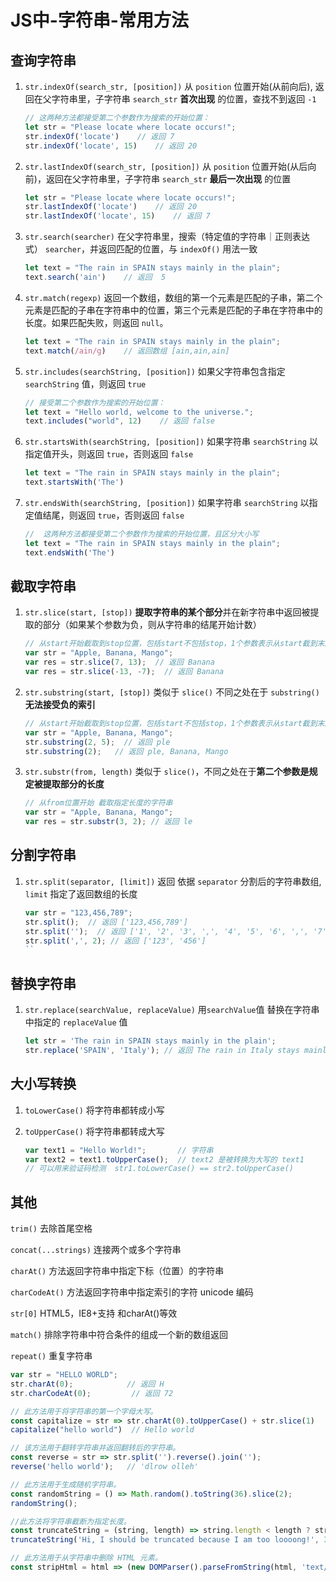 # JS中-字符串-常用方法

## 查询字符串

1. `str.indexOf(search_str, [position])` 从 `position` 位置开始(从前向后), 返回在父字符串里，子字符串 `search_str` **首次出现** 的位置，查找不到返回 `-1`

    ```js
    // 这两种方法都接受第二个参数作为搜索的开始位置：
    let str = "Please locate where locate occurs!";
    str.indexOf('locate')    // 返回 7
    str.indexOf('locate', 15)    // 返回 20
    ```

2. `str.lastIndexOf(search_str, [position])`  从 `position` 位置开始(从后向前)，返回在父字符串里，子字符串 `search_str` **最后一次出现** 的位置

     ```js
    let str = "Please locate where locate occurs!";
    str.lastIndexOf('locate')    // 返回 20
    str.lastIndexOf('locate', 15)    // 返回 7
    ```

3. `str.search(searcher)`  在父字符串里，搜索（特定值的字符串｜正则表达式） `searcher`，并返回匹配的位置，与 `indexOf()` 用法一致

    ```js
    let text = "The rain in SPAIN stays mainly in the plain";
    text.search('ain')    // 返回  5
    ```

4. `str.match(regexp)`  返回一个数组，数组的第一个元素是匹配的子串，第二个元素是匹配的子串在字符串中的位置，第三个元素是匹配的子串在字符串中的长度。如果匹配失败，则返回 `null`。

    ```js
    let text = "The rain in SPAIN stays mainly in the plain";
    text.match(/ain/g)    // 返回数组 [ain,ain,ain]
    ```

5. `str.includes(searchString, [position])` 如果父字符串包含指定 `searchString` 值，则返回 `true`

    ```js
    // 接受第二个参数作为搜索的开始位置：
    let text = "Hello world, welcome to the universe.";
    text.includes("world", 12)    // 返回 false
    ```

6. `str.startsWith(searchString, [position])` 如果字符串 `searchString` 以指定值开头，则返回 `true`，否则返回 `false`

    ```js
    let text = "The rain in SPAIN stays mainly in the plain";
    text.startsWith('The')
    ```

7. `str.endsWith(searchString, [position])` 如果字符串 `searchString` 以指定值结尾，则返回 `true`，否则返回 `false`

    ```js
    //  这两种方法都接受第二个参数作为搜索的开始位置，且区分大小写
    let text = "The rain in SPAIN stays mainly in the plain";
    text.endsWith('The')
    ```

## 截取字符串

1. `str.slice(start, [stop])` **提取字符串的某个部分**并在新字符串中返回被提取的部分（如果某个参数为负，则从字符串的结尾开始计数）

    ```js
    // 从start开始截取到stop位置，包括start不包括stop，1个参数表示从start截到末尾
    var str = "Apple, Banana, Mango";
    var res = str.slice(7, 13);  // 返回 Banana
    var res = str.slice(-13, -7);  // 返回 Banana
    ```

2. `str.substring(start, [stop])` 类似于 `slice()` 不同之处在于 `substring()` **无法接受负的索引**

    ```js
    // 从start开始截取到stop位置，包括start不包括stop，1个参数表示从start截到末尾
    var str = "Apple, Banana, Mango";
    str.substring(2, 5);  // 返回 ple
    str.substring(2);   // 返回 ple, Banana, Mango
    ```

3. `str.substr(from, length)` 类似于 `slice()`，不同之处在于**第二个参数是规定被提取部分的长度**

    ```js
    // 从from位置开始 截取指定长度的字符串
    var str = "Apple, Banana, Mango";
    var res = str.substr(3, 2); // 返回 le
    ```

## 分割字符串

1. `str.split(separator, [limit])` 返回 依据 `separator` 分割后的字符串数组, `limit` 指定了返回数组的长度

    ```js
    var str = "123,456,789"; 
    str.split();  // 返回 ['123,456,789']
    str.split('');  // 返回 ['1', '2', '3', ',', '4', '5', '6', ',', '7', '8', '9']
    str.split(',', 2); // 返回 ['123', '456']
    ``

## 替换字符串

1. `str.replace(searchValue, replaceValue)` 用`searchValue`值 替换在字符串中指定的 `replaceValue` 值

    ```js
    let str = 'The rain in SPAIN stays mainly in the plain';
    str.replace('SPAIN', 'Italy'); // 返回 The rain in Italy stays mainly in the plain
    ```

## 大小写转换

1. `toLowerCase()`  将字符串都转成小写
2. `toUpperCase()`  将字符串都转成大写

    ```js
    var text1 = "Hello World!";       // 字符串
    var text2 = text1.toUpperCase();  // text2 是被转换为大写的 text1
    // 可以用来验证码检测  str1.toLowerCase() == str2.toUpperCase()
    ```

## 其他

`trim()`  去除首尾空格

`concat(...strings)` 连接两个或多个字符串

`charAt()` 方法返回字符串中指定下标（位置）的字符串

`charCodeAt()` 方法返回字符串中指定索引的字符 unicode 编码

`str[0]`    HTML5，IE8+支持 和charAt()等效

`match()`  排除字符串中符合条件的组成一个新的数组返回

`repeat()` 重复字符串

```js
var str = "HELLO WORLD";
str.charAt(0);            // 返回 H
str.charCodeAt(0);         // 返回 72

// 此方法用于将字符串的第一个字母大写。
const capitalize = str => str.charAt(0).toUpperCase() + str.slice(1)
capitalize("hello world")  // Hello world

// 该方法用于翻转字符串并返回翻转后的字符串。
const reverse = str => str.split('').reverse().join('');
reverse('hello world');   // 'dlrow olleh'

// 此方法用于生成随机字符串。
const randomString = () => Math.random().toString(36).slice(2);
randomString();

//此方法将字符串截断为指定长度。
const truncateString = (string, length) => string.length < length ? string : `${string.slice(0, length - 3)}...`;
truncateString('Hi, I should be truncated because I am too loooong!', 36)   // 'Hi, I should be truncated because...'

// 此方法用于从字符串中删除 HTML 元素。
const stripHtml = html => (new DOMParser().parseFromString(html, 'text/html')).body.textContent || '';
```
